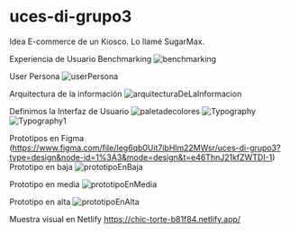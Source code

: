 # uces-di-grupo3

Idea
E-commerce de un Kiosco. Lo llamé SugarMax.

Experiencia de Usuario
Benchmarking
![benchmarking](https://github.com/FlorenciaMorelli/uces-di-grupo3/assets/110637670/d9706a2a-81d3-43d5-aec5-612f7b009375)

User Persona
![userPersona](https://github.com/FlorenciaMorelli/uces-di-grupo3/assets/110637670/8360f600-f155-4045-8277-19794b4c8860)

Arquitectura de la información
![arquitecturaDeLaInformacion](https://github.com/FlorenciaMorelli/uces-di-grupo3/assets/110637670/f9868d50-eeb1-465e-aa29-9fcb1f0f8435)


Definimos la Interfaz de Usuario
![paletadecolores](https://github.com/FlorenciaMorelli/uces-di-grupo3/assets/110637670/149981d4-38a6-4526-aef6-29322ab8a913)
![Typography](https://github.com/FlorenciaMorelli/uces-di-grupo3/assets/110637670/1bd74d2b-369a-4277-a279-56d75bbb4973)
![Typography1](https://github.com/FlorenciaMorelli/uces-di-grupo3/assets/110637670/075973c2-9f97-4e9a-8adf-f19106872271)


Prototipos en Figma (https://www.figma.com/file/Ieg6qb0Uit7ibHlm22MWsr/uces-di-grupo3?type=design&node-id=1%3A3&mode=design&t=e46ThnJ21kfZWTDI-1)
Prototipo en baja
![prototipoEnBaja](https://github.com/FlorenciaMorelli/uces-di-grupo3/assets/110637670/b12f6663-9f7f-4cfd-aed3-8b306b491402)

Prototipo en media
![prototipoEnMedia](https://github.com/FlorenciaMorelli/uces-di-grupo3/assets/110637670/ca79a1b7-79c2-467a-9298-9dfd05818eb1)

Prototipo en alta
![prototipoEnAlta](https://github.com/FlorenciaMorelli/uces-di-grupo3/assets/110637670/5ab6e120-d482-4421-9883-b3e7058fec84)


Muestra visual en Netlify
https://chic-torte-b81f84.netlify.app/
